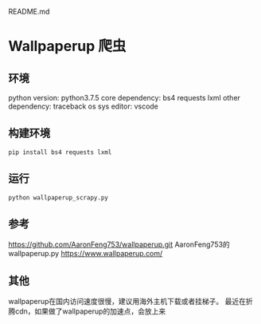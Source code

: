 README.md
# Wallpaperup 爬虫

## 环境
python version: python3.7.5
core dependency: bs4 requests lxml
other dependency: traceback os sys
editor: vscode

## 构建环境
```shell
pip install bs4 requests lxml
```
## 运行
```shell
python wallpaperup_scrapy.py
```

## 参考
https://github.com/AaronFeng753/wallpaperup.git AaronFeng753的wallpaperup.py
https://www.wallpaperup.com/ 

## 其他
wallpaperup在国内访问速度很慢，建议用海外主机下载或者挂梯子。
最近在折腾cdn，如果做了wallpaperup的加速点，会放上来